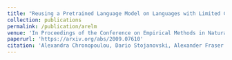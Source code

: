```yaml
---
title: "Reusing a Pretrained Language Model on Languages with Limited Corpora for Unsupervised NMT (to appear)"
collection: publications
permalink: /publication/arelm
venue: 'In Proceedings of the Conference on Empirical Methods in Natural Language Processing (EMNLP 2020)'
paperurl: 'https://arxiv.org/abs/2009.07610'
citation: 'Alexandra Chronopoulou, Dario Stojanovski, Alexander Fraser (2020). 6(6).'
---
```

